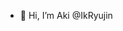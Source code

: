 - 👋 Hi, I’m Aki @IkRyujin
<!---
IkRyujin/IkRyujin is a ✨ special ✨ repository because its `README.md` (this file) appears on your GitHub profile.
You can click the Preview link to take a look at your changes.
--->
